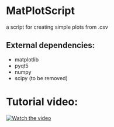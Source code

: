 # MatPlotScript
a script for creating simple plots from .csv

## External dependencies:
- matplotlib
- pyqt5
- numpy
- scipy (to be removed)

# Tutorial video:

[![Watch the video](https://img.youtube.com/vi/ztq2OsP4RGg/maxresdefault.jpg)](https://youtu.be/ztq2OsP4RGg)
